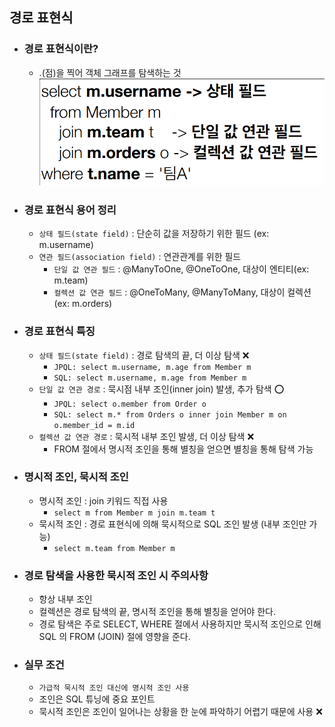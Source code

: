 ## 경로 표현식

* ### 경로 표현식이란?
  * .(점)을 찍어 객체 그래프를 탐색하는 것
      ![img_3.png](img_3.png)


* ### 경로 표현식 용어 정리
  * `상태 필드(state field)` : 단순히 값을 저장하기 위한 필드 (ex: m.username)
  * `연관 필드(association field)` : 연관관계를 위한 필드
    * `단일 값 연관 필드` : @ManyToOne, @OneToOne, 대상이 엔티티(ex: m.team)
    * `컬렉션 값 연관 필드` : @OneToMany, @ManyToMany, 대상이 컬렉션(ex: m.orders)
    

* ### 경로 표현식 특징
    * `상태 필드(state field)` : 경로 탐색의 끝, 더 이상 탐색 ❌
      * `JPQL: select m.username, m.age from Member m`
      * `SQL: select m.username, m.age from Member m`
    * `단일 값 연관 경로` : 묵시점 내부 조인(inner join) 발생, 추가 탐색 ⭕
      * `JPQL: select o.member from Order o`
      * `SQL: select m.* from Orders o inner join Member m on o.member_id = m.id`
    * `컬렉션 값 연관 경로` : 묵시적 내부 조인 발생, 더 이상 탐색 ❌
        * FROM 절에서 명시적 조인을 통해 별칭을 얻으면 별칭을 통해 탐색 가능

    
* ### 명시적 조인, 묵시적 조인
    * 명시적 조인 : join 키워드 직접 사용
        * `select m from Member m join m.team t`
    * 묵시적 조인 : 경로 표현식에 의해 묵시적으로 SQL 조인 발생 (내부 조인만 가능)
        * `select m.team from Member m`
    

* ### 경로 탐색을 사용한 묵시적 조인 시 주의사항
    * 항상 내부 조인
    * 컬렉션은 경로 탐색의 끝, 명시적 조인을 통해 별칭을 얻어야 한다.
    * 경로 탐색은 주로 SELECT, WHERE 절에서 사용하지만 묵시적 조인으로 인해 SQL 의 FROM (JOIN) 절에 영향을 준다.
    
* ### 실무 조건
    * `가급적 묵시적 조인 대신에 명시적 조인 사용`
    * 조인은 SQL 튜닝에 중요 포인트
    * 묵시적 조인은 조인이 일어나는 상황을 한 눈에 파악하기 어렵기 때문에 사용 ❌